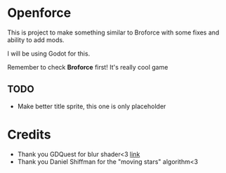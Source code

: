 # Openforce
This is project to make something similar to Broforce with some fixes and ability to add mods.

I will be using Godot for this.

Remember to check **Broforce** first! It's really cool game


## TODO
- Make better title sprite, this one is only placeholder

# Credits

- Thank you GDQuest for blur shader<3 [link](https://github.com/GDQuest/godot-shaders/blob/master/godot/Shaders/gaussian_blur.shader)
- Thank you Daniel Shiffman for the "moving stars" algorithm<3
